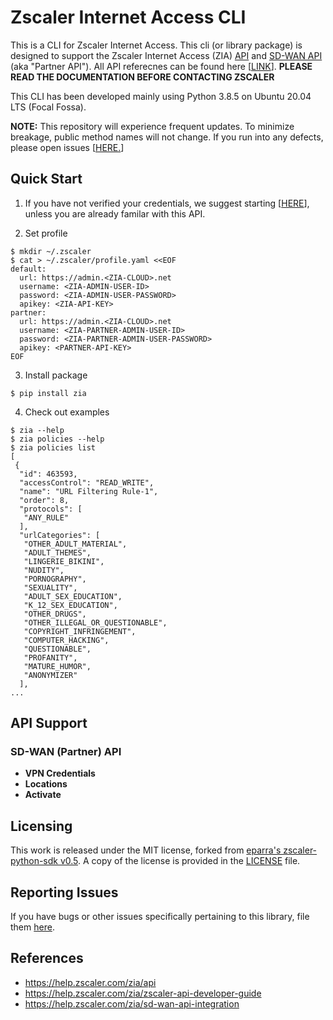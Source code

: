 # Zscaler Internet Access CLI

This is a CLI for Zscaler Internet Access.  This cli (or library package) is designed to support the Zscaler Internet Access (ZIA) [API](https://help.zscaler.com/zia/about-api) and [SD-WAN API](https://help.zscaler.com/zia/sd-wan-api-integration) (aka "Partner API").  All API referecnes can be found here [[LINK](https://help.zscaler.com/zia/api)].  **PLEASE READ THE DOCUMENTATION BEFORE CONTACTING ZSCALER**

This CLI has been developed mainly using Python 3.8.5 on Ubuntu 20.04 LTS (Focal Fossa).

**NOTE:** This repository will experience frequent updates.  To minimize breakage, public method names will not change.  If you run into any defects, please open issues [[HERE.](https://github.com/omitroom13/zia/issues)]

## Quick Start 

1) If you have not verified your credentials, we suggest starting [[HERE](https://help.zscaler.com/zia/configuring-postman-rest-api-client)], unless you are already familar with this API.

2) Set profile
 
```
$ mkdir ~/.zscaler
$ cat > ~/.zscaler/profile.yaml <<EOF
default:
  url: https://admin.<ZIA-CLOUD>.net
  username: <ZIA-ADMIN-USER-ID>
  password: <ZIA-ADMIN-USER-PASSWORD>
  apikey: <ZIA-API-KEY>
partner:
  url: https://admin.<ZIA-CLOUD>.net
  username: <ZIA-PARTNER-ADMIN-USER-ID>
  password: <ZIA-PARTNER-ADMIN-USER-PASSWORD>
  apikey: <PARTNER-API-KEY>
EOF
```
        
3) Install package

```
$ pip install zia
```

4) Check out examples

```
$ zia --help
$ zia policies --help
$ zia policies list
[
 {
  "id": 463593,
  "accessControl": "READ_WRITE",
  "name": "URL Filtering Rule-1",
  "order": 8,
  "protocols": [
   "ANY_RULE"
  ],
  "urlCategories": [
   "OTHER_ADULT_MATERIAL",
   "ADULT_THEMES",
   "LINGERIE_BIKINI",
   "NUDITY",
   "PORNOGRAPHY",
   "SEXUALITY",
   "ADULT_SEX_EDUCATION",
   "K_12_SEX_EDUCATION",
   "OTHER_DRUGS",
   "OTHER_ILLEGAL_OR_QUESTIONABLE",
   "COPYRIGHT_INFRINGEMENT",
   "COMPUTER_HACKING",
   "QUESTIONABLE",
   "PROFANITY",
   "MATURE_HUMOR",
   "ANONYMIZER"
  ],
...
```

## API Support

### SD-WAN (Partner) API

* **VPN Credentials**
* **Locations**
* **Activate**

## Licensing

This work is released under the MIT license, forked from [eparra's zscaler-python-sdk v0.5](https://github.com/eparra/zscaler-python-sdk/). A copy of the license is provided in the [LICENSE](https://github.com/omitroom13/zia/blob/master/LICENSE) file.

## Reporting Issues

If you have bugs or other issues specifically pertaining to this library, file them [here](https://github.com/omitroom13/zia/issues).

## References

* https://help.zscaler.com/zia/api
* https://help.zscaler.com/zia/zscaler-api-developer-guide
* https://help.zscaler.com/zia/sd-wan-api-integration
